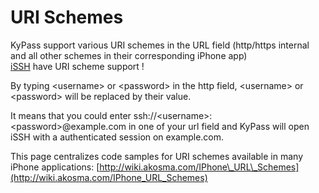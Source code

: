 # URI Schemes

KyPass support various URI schemes in the URL field \(http/https internal and all other schemes in their corresponding iPhone app\)  
[iSSH](http://www.zinger-soft.com/) have URI scheme support !

By typing &lt;username&gt; or &lt;password&gt; in the http field, &lt;username&gt; or &lt;password&gt; will be replaced by their value.

It means that you could enter ssh://&lt;username&gt;:&lt;password&gt;@example.com in one of your url field and KyPass will open iSSH with a authenticated session on example.com.

This page centralizes code samples for URI schemes available in many iPhone applications: [http://wiki.akosma.com/IPhone\_URL\_Schemes](http://wiki.akosma.com/IPhone_URL_Schemes)


